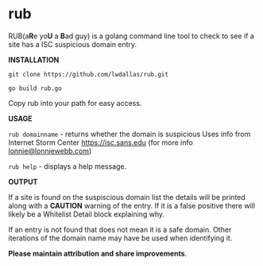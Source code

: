 # rub
RUB(a**R**e yo**U** a **B**ad guy) is a golang command line tool to check to see if a site has a ISC suspicious domain entry.

**INSTALLATION** 

`git clone https://github.com/lwdallas/rub.git` 

`go build rub.go`

Copy rub into your path for easy access.

**USAGE** 

`rub domainname` - returns whether the domain is suspicious
Uses info from Internet Storm Center https://isc.sans.edu
(for more info lonnie@lonniewebb.com)

`rub help` - displays a help message.

**OUTPUT** 

If a site is found on the suspiscious domain list the details will be printed along with a **CAUTION** warning of the entry. If it is a false positive there will likely be a Whitelist Detail block explaining why.

If an entry is not found that does not mean it is a safe domain. Other iterations of the domain name may have be used when identifying it.

**Please maintain attribution and share improvements**.